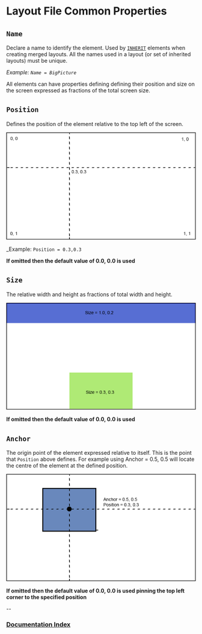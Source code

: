 # Layout File Common Properties



## `Name`

Declare a name to identify the element. Used by [`INHERIT`](Inherit.md) elements when creating merged layouts. All the names used in a layout (or set of inherited layouts) must be unique.

_Example: `Name = BigPicture`_

All elements can have properties defining defining their position and size on the screen expressed as fractions of the total screen size.

## `Position` 

Defines the position of the element relative to the top left of the screen.

![](position.png)

_Example: `Position = 0.3,0.3`

__If omitted then the default value of 0.0, 0.0 is used__

## `Size`

The relative width and height as fractions of total width and height.

![](size.png)

__If omitted then the default value of 0.0, 0.0 is used__

## `Anchor`

The origin point of the element expressed relative to itself. This is the point that `Position` above defines. For example using Anchor = 0.5, 0.5 will locate the centre of the element at the defined position.

![](anchor.png)

__If omitted then the default value of 0.0, 0.0 is used pinning the top left corner to the specified position__


--
### [Documentation Index](../README.md)

